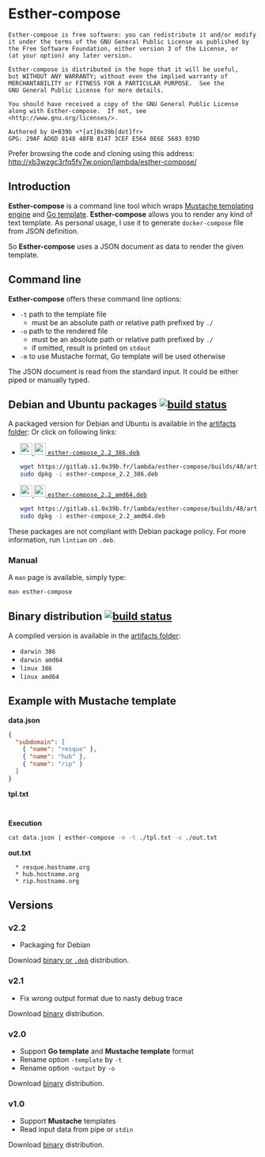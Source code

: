 # Esther-compose

```
Esther-compose is free software: you can redistribute it and/or modify
it under the terms of the GNU General Public License as published by
the Free Software Foundation, either version 3 of the License, or
(at your option) any later version.

Esther-compose is distributed in the hope that it will be useful,
but WITHOUT ANY WARRANTY; without even the implied warranty of
MERCHANTABILITY or FITNESS FOR A PARTICULAR PURPOSE.  See the
GNU General Public License for more details.

You should have received a copy of the GNU General Public License
along with Esther-compose.  If not, see <http://www.gnu.org/licenses/>.

Authored by U+039b <*[at]0x39b[dot]fr>
GPG: 29AF AD6D 8148 48FB 8147 3CEF E564 0E6E 5683 039D
```

Prefer browsing the code and cloning using this address: http://xb3wzgc3rfq5fv7w.onion/lambda/esther-compose/

## Introduction
**Esther-compose** is a command line tool which wraps [Mustache templating engine](https://mustache.github.io/) and [Go template](https://golang.org/pkg/text/template/). 
**Esther-compose** allows you to 
render any kind of text template. As personal usage, I use it to generate `docker-compose` file from JSON definition.

So **Esther-compose** uses a JSON document as data to render the given template.

## Command line
**Esther-compose** offers these command line options:

  * `-t` path to the template file
    * must be an absolute path or relative path prefixed by `./`
  * `-o` path to the rendered file
    * must be an absolute path or relative path prefixed by `./`
    * if omitted, result is printed on `stdout`
  * `-m` to use Mustache format, Go template will be used otherwise
  
The JSON document is read from the standard input. It could be either piped or manually typed.

## Debian and Ubuntu packages [![build status](http://gitlab.s1.0x39b.fr/lambda/esther-compose/badges/2.2/build.svg)](http://gitlab.s1.0x39b.fr/lambda/esther-compose/commits/2.2)
A packaged version for Debian and Ubuntu is available in the [artifacts folder](https://gitlab.s1.0x39b.fr/lambda/esther-compose/builds/48/artifacts/file/pkg/): 
Or click on following links:

  * [<img src="https://www.debian.org/logos/openlogo-nd-25.png" height="24px"/> <img src="http://design.ubuntu.com/wp-content/uploads/logo-ubuntu_cof-orange-hex.png" height="24px"/> `esther-compose_2.2_386.deb`](https://gitlab.s1.0x39b.fr/lambda/esther-compose/builds/48/artifacts/file/pkg/esther-compose_2.2_386.deb)
   
    ```bash
    wget https://gitlab.s1.0x39b.fr/lambda/esther-compose/builds/48/artifacts/file/pkg/esther-compose_2.2_386.deb
    sudo dpkg -i esther-compose_2.2_386.deb
    ```
  * [<img src="https://www.debian.org/logos/openlogo-nd-25.png" height="24px"/> <img src="http://design.ubuntu.com/wp-content/uploads/logo-ubuntu_cof-orange-hex.png" height="24px"/> `esther-compose_2.2_amd64.deb`](https://gitlab.s1.0x39b.fr/lambda/esther-compose/builds/48/artifacts/file/pkg/esther-compose_2.2_amd64.deb)
  
    ```bash
    wget https://gitlab.s1.0x39b.fr/lambda/esther-compose/builds/48/artifacts/file/pkg/esther-compose_2.2_amd64.deb
    sudo dpkg -i esther-compose_2.2_amd64.deb
    ```
    
These packages are not compliant with Debian package policy. For more information, run `lintian` on `.deb`.

### Manual
A `man` page is available, simply type:
```bash
man esther-compose
```

## Binary distribution [![build status](http://gitlab.s1.0x39b.fr/lambda/esther-compose/badges/2.2/build.svg)](http://gitlab.s1.0x39b.fr/lambda/esther-compose/commits/2.2)
A compiled version is available in the [artifacts folder](https://gitlab.s1.0x39b.fr/lambda/esther-compose/builds/48/artifacts/file/pkg/):

  * `darwin 386`
  * `darwin amd64`
  * `linux 386`
  * `linux amd64`

## Example with Mustache template
**data.json**
```json
{
  "subdomain": [
    { "name": "resque" },
    { "name": "hub" },
    { "name": "rip" }
  ]
}
```
**tpl.txt**
```


```

**Execution**
```bash
cat data.json | esther-compose -m -t ./tpl.txt -o ./out.txt
```

**out.txt**
```
  * resque.hostname.org
  * hub.hostname.org
  * rip.hostname.org
```

## Versions 
### v2.2
  * Packaging for Debian 
   
Download [binary or `.deb`](https://gitlab.s1.0x39b.fr/lambda/esther-compose/builds/48/artifacts/browse/pkg/) distribution. 

### v2.1
  * Fix wrong output format due to nasty debug trace
   
Download [binary](https://gitlab.s1.0x39b.fr/lambda/esther-compose/builds/45/artifacts/browse/pkg/) distribution. 

### v2.0
  * Support **Go template** and **Mustache template** format
  * Rename option `-template` by `-t`
  * Rename option `-output` by `-o`
   
Download [binary](https://gitlab.s1.0x39b.fr/lambda/esther-compose/builds/29/artifacts/browse/pkg/) distribution. 

### v1.0
  * Support **Mustache** templates
  * Read input data from pipe or `stdin`
   
Download [binary](https://gitlab.s1.0x39b.fr/lambda/esther-compose/builds/27/artifacts/browse/pkg/) distribution. 

